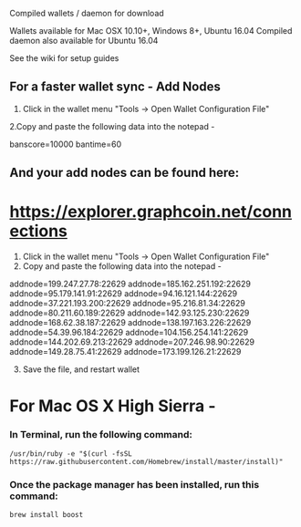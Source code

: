 Compiled wallets / daemon for download

Wallets available for Mac OSX 10.10+, Windows 8+, Ubuntu 16.04
Compiled daemon also available for Ubuntu 16.04

See the wiki for setup guides

## For a faster wallet sync - Add Nodes

1. Click in the wallet menu "Tools -> Open Wallet Configuration File"

2.Copy and paste the following data into the notepad -

banscore=10000
bantime=60

## And your add nodes can be found here:

https://explorer.graphcoin.net/connections
=======
1.  Click in the wallet menu "Tools -> Open Wallet Configuration File"
2.  Copy and paste the following data into the notepad -


addnode=199.247.27.78:22629
addnode=185.162.251.192:22629
addnode=95.179.141.91:22629
addnode=94.16.121.144:22629
addnode=37.221.193.200:22629
addnode=95.216.81.34:22629
addnode=80.211.60.189:22629
addnode=142.93.125.230:22629
addnode=168.62.38.187:22629
addnode=138.197.163.226:22629
addnode=54.39.96.184:22629
addnode=104.156.254.141:22629
addnode=144.202.69.213:22629
addnode=207.246.98.90:22629
addnode=149.28.75.41:22629
addnode=173.199.126.21:22629

3.  Save the file, and restart wallet

# For Mac OS X High Sierra -

### In Terminal, run the following command:

`/usr/bin/ruby -e "$(curl -fsSL https://raw.githubusercontent.com/Homebrew/install/master/install)"`

### Once the package manager has been installed, run this command: 

`brew install boost`
